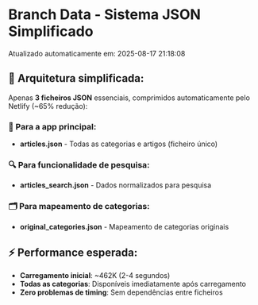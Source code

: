 # Branch Data - Sistema JSON Simplificado
Atualizado automaticamente em: 2025-08-17 21:18:08

## 🎯 Arquitetura simplificada:
Apenas **3 ficheiros JSON** essenciais, comprimidos automaticamente pelo Netlify (~65% redução):

### 📱 Para a app principal:
- **articles.json** - Todas as categorias e artigos (ficheiro único)

### 🔍 Para funcionalidade de pesquisa:
- **articles_search.json** - Dados normalizados para pesquisa

### 🗂️ Para mapeamento de categorias:
- **original_categories.json** - Mapeamento de categorias originais

## ⚡ Performance esperada:
- **Carregamento inicial**: ~462K (2-4 segundos)
- **Todas as categorias**: Disponíveis imediatamente após carregamento
- **Zero problemas de timing**: Sem dependências entre ficheiros
